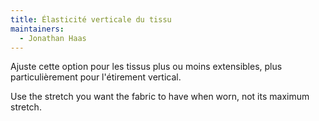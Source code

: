 ```yaml
---
title: Élasticité verticale du tissu
maintainers:
  - Jonathan Haas
---
```


Ajuste cette option pour les tissus plus ou moins extensibles, plus particulièrement pour l'étirement vertical.

Use the stretch you want the fabric to have when worn, not its maximum stretch.
